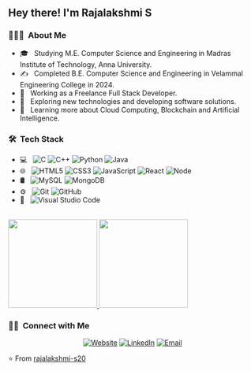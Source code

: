 <h2> Hey there! I'm Rajalakshmi S</h2>

<h3> 👨🏻‍💻 &nbsp;About Me </h3>

- 🎓 &nbsp; Studying M.E. Computer Science and Engineering in Madras Institute of Technology, Anna University.
- ✍️ &nbsp; Completed B.E. Computer Science and Engineering in Velammal Engineering College in 2024.
- 💼 &nbsp; Working as a Freelance Full Stack Developer.
- 🤔 &nbsp; Exploring new technologies and developing software solutions.
- 🌱 &nbsp; Learning more about Cloud Computing, Blockchain and Artificial Intelligence.

<h3> 🛠 &nbsp;Tech Stack</h3>

- 💻 &nbsp;
  ![C](https://img.shields.io/badge/C-A8B9CC?style=flat&logo=c&logoColor=black)
  ![C++](https://img.shields.io/badge/C%2B%2B-00599C?style=flat&logo=c%2B%2B&logoColor=white)
  ![Python](https://img.shields.io/badge/Python-3776AB?style=flat&logo=python&logoColor=white)
  ![Java](https://img.shields.io/badge/Java-ED8B00?style=flat&logo=openjdk&logoColor=white)
- 🌐 &nbsp;
  ![HTML5](https://img.shields.io/badge/HTML5-E34F26?style=flat&logo=html5&logoColor=white)
  ![CSS3](https://img.shields.io/badge/CSS3-1572B6?style=flat&logo=css3&logoColor=white)
  ![JavaScript](https://img.shields.io/badge/JavaScript-F7DF1E?style=flat&logo=javascript&logoColor=black)
  ![React](https://img.shields.io/badge/React-61DAFB?style=flat&logo=react&logoColor=black)
  ![Node](https://img.shields.io/badge/Node.js-339933?style=flat&logo=node.js&logoColor=white)
- 🛢 &nbsp;
  ![MySQL](https://img.shields.io/badge/MySQL-4479A1?style=flat&logo=mysql&logoColor=white)
  ![MongoDB](https://img.shields.io/badge/MongoDB-47A248?style=flat&logo=mongodb&logoColor=white)
- ⚙️ &nbsp;
  ![Git](https://img.shields.io/badge/-Git-333333?style=flat&logo=git)
  ![GitHub](https://img.shields.io/badge/GitHub-181717?style=flat&logo=github&logoColor=white)
- 🔧 &nbsp;
  ![Visual Studio Code](https://img.shields.io/badge/-Visual%20Studio%20Code-333333?style=flat&logo=visual-studio-code&logoColor=007ACC)

<br/>

<a href="https://github.com/rajalakshmi-s20">
  <img height="180em" src="https://github-readme-stats.vercel.app/api?username=rajalakshmi-s20&theme=buefy&show_icons=true" />
  <img height="180em" src="https://github-readme-stats.vercel.app/api/top-langs/?username=rajalakshmi-s20&theme=buefy&layout=compact" />
</a>

<br/>

<h3> 🤝🏻 &nbsp;Connect with Me </h3>

<p align="center">
<a href="https://rajalakshmi-s20.github.io/portfolio/"><img alt="Website" src="https://img.shields.io/badge/Website-My%20personal%20portfolio-blue?style=flat-square&logo=google-chrome"></a>
<a href="https://www.linkedin.com/in/rajalakshmi20/"><img alt="LinkedIn" src="https://img.shields.io/badge/LinkedIn-https://www.linkedin.com/in/rajalakshmi20/-blue?style=flat-square&logo=linkedin"></a>
<a href="mailto:rajalakshmi.sarangan20@gmail.com"><img alt="Email" src="https://img.shields.io/badge/Email-rajalakshmi.sarangan20@gmail.com-blue?style=flat-square&logo=gmail"></a>
</p>

⭐️ From [rajalakshmi-s20](https://github.com/rajalakshmi-s20)
